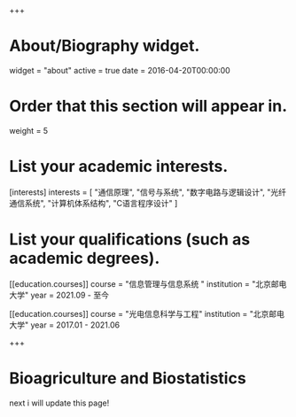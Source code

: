 +++
# About/Biography widget.
widget = "about"
active = true
date = 2016-04-20T00:00:00

# Order that this section will appear in.
weight = 5

# List your academic interests.
[interests]
  interests = [
    "通信原理",
    "信号与系统",
    "数字电路与逻辑设计",
    "光纤通信系统",
    "计算机体系结构",
    "C语言程序设计"
  ]

# List your qualifications (such as academic degrees).

[[education.courses]]
  course = "信息管理与信息系统 "
  institution = "北京邮电大学"
  year = 2021.09 - 至今
  
[[education.courses]]
  course = "光电信息科学与工程"
  institution = "北京邮电大学"
  year = 2017.01 - 2021.06


 
+++

# Bioagriculture and Biostatistics

next i will update this page!
